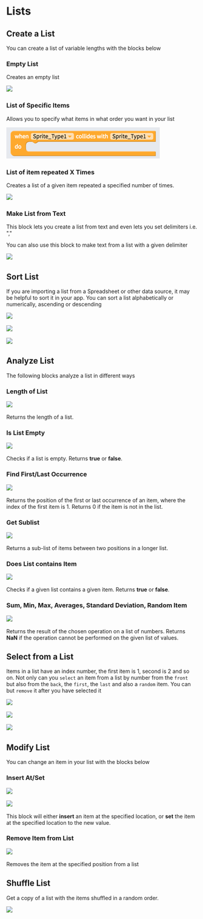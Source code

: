 # Lists

## Create a List

You can create a list of variable lengths with the blocks below

### Empty List

Creates an empty list

![](.gitbook/assets/screen-shot-2021-04-08-at-12.02.11-pm.png)

### List of Specific Items

Allows you to specify what items in what order you want in your list

![](<.gitbook/assets/image (15).png>)

### List of item repeated X Times

Creates a list of a given item repeated a specified number of times.

![](.gitbook/assets/blocks-lists-fig-3.png)

### Make List from Text

This block lets you create a list from text and even lets you set delimiters i.e. ","

You can also use this block to make text from a list with a given delimiter

![](.gitbook/assets/blocks-lists-fig-8.png)

## Sort List

If you are importing a list from a Spreadsheet or other data source, it may be helpful to sort it in your app. You can sort a list alphabetically or numerically, ascending or descending

![](.gitbook/assets/blocks-lists-fig-9.png)

![](.gitbook/assets/screen-shot-2021-04-08-at-11.44.22-am.png)



![](.gitbook/assets/screen-shot-2021-04-08-at-11.50.52-am.png)

## Analyze List

The following blocks analyze a list in different ways

### Length of List

![](.gitbook/assets/screen-shot-2021-04-08-at-11.56.00-am.png)

Returns the length of a list.

### Is List Empty

![](.gitbook/assets/screen-shot-2021-04-08-at-11.55.17-am.png)

Checks if a list is empty. Returns **true** or **false**.

### Find First/Last Occurrence

![](.gitbook/assets/screen-shot-2021-04-08-at-11.48.45-am.png)

Returns the position of the first or last occurrence of an item, where the index of the first item is 1. Returns 0 if the item is not in the list.

### Get Sublist

![](.gitbook/assets/screen-shot-2021-04-08-at-11.49.30-am.png)

Returns a sub-list of items between two positions in a longer list.

### Does List contains Item

![](.gitbook/assets/screen-shot-2021-04-08-at-11.52.43-am.png)

Checks if a given list contains a given item. Returns **true** or **false**.

### Sum, Min, Max, Averages, Standard Deviation, Random Item

![](.gitbook/assets/screen-shot-2021-04-08-at-12.03.09-pm.png)

Returns the result of the chosen operation on a list of numbers. Returns **NaN** if the operation cannot be performed on the given list of values.

## Select from a List

Items in a list have an index number, the first item is 1, second is 2 and so on. Not only can you `select` an item from a list by number from the `front` but also from the `back`, the `first`, the `last` and also a `random` item. You can but `remove` it after you have selected it

![](.gitbook/assets/screen-shot-2021-04-08-at-11.45.29-am.png)

![](.gitbook/assets/screen-shot-2021-04-08-at-11.46.14-am.png)

![](.gitbook/assets/screen-shot-2021-04-08-at-11.46.44-am.png)

## Modify List

You can change an item in your list with the blocks below

### Insert At/Set

![](.gitbook/assets/screen-shot-2021-04-08-at-11.58.18-am.png)

![](.gitbook/assets/screen-shot-2021-04-08-at-11.58.31-am.png)

This block will either **insert** an item at the specified location, or **set** the item at the specified location to the new value.

### Remove Item from List

![](.gitbook/assets/screen-shot-2021-04-08-at-12.08.53-pm.png)

Removes the item at the specified position from a list

## Shuffle List

Get a copy of a list with the items shuffled in a random order.

![](.gitbook/assets/screen-shot-2021-04-08-at-12.00.06-pm.png)
